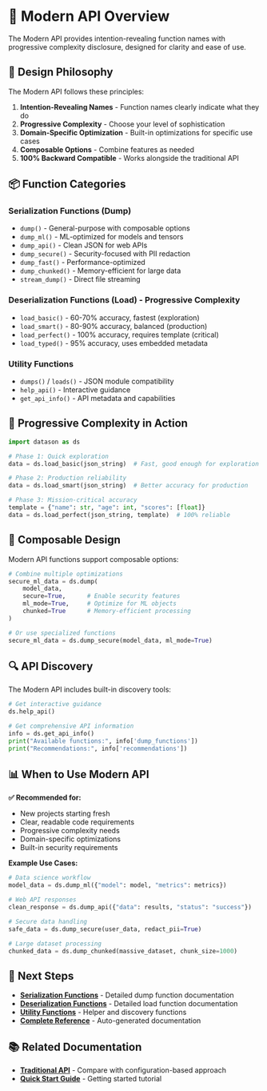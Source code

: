 # 🚀 Modern API Overview

The Modern API provides intention-revealing function names with progressive complexity disclosure, designed for clarity and ease of use.

## 🎯 Design Philosophy

The Modern API follows these principles:

1. **Intention-Revealing Names** - Function names clearly indicate what they do
2. **Progressive Complexity** - Choose your level of sophistication  
3. **Domain-Specific Optimization** - Built-in optimizations for specific use cases
4. **Composable Options** - Combine features as needed
5. **100% Backward Compatible** - Works alongside the traditional API

## 📦 Function Categories

### Serialization Functions (Dump)
- `dump()` - General-purpose with composable options
- `dump_ml()` - ML-optimized for models and tensors
- `dump_api()` - Clean JSON for web APIs
- `dump_secure()` - Security-focused with PII redaction
- `dump_fast()` - Performance-optimized
- `dump_chunked()` - Memory-efficient for large data
- `stream_dump()` - Direct file streaming

### Deserialization Functions (Load) - Progressive Complexity
- `load_basic()` - 60-70% accuracy, fastest (exploration)
- `load_smart()` - 80-90% accuracy, balanced (production)
- `load_perfect()` - 100% accuracy, requires template (critical)
- `load_typed()` - 95% accuracy, uses embedded metadata

### Utility Functions
- `dumps()` / `loads()` - JSON module compatibility
- `help_api()` - Interactive guidance
- `get_api_info()` - API metadata and capabilities

## 🔄 Progressive Complexity in Action

```python
import datason as ds

# Phase 1: Quick exploration
data = ds.load_basic(json_string)  # Fast, good enough for exploration

# Phase 2: Production reliability  
data = ds.load_smart(json_string)  # Better accuracy for production

# Phase 3: Mission-critical accuracy
template = {"name": str, "age": int, "scores": [float]}
data = ds.load_perfect(json_string, template)  # 100% reliable
```

## 🎨 Composable Design

Modern API functions support composable options:

```python
# Combine multiple optimizations
secure_ml_data = ds.dump(
    model_data,
    secure=True,      # Enable security features
    ml_mode=True,     # Optimize for ML objects  
    chunked=True      # Memory-efficient processing
)

# Or use specialized functions
secure_ml_data = ds.dump_secure(model_data, ml_mode=True)
```

## 🔍 API Discovery

The Modern API includes built-in discovery tools:

```python
# Get interactive guidance
ds.help_api()

# Get comprehensive API information
info = ds.get_api_info()
print("Available functions:", info['dump_functions'])
print("Recommendations:", info['recommendations'])
```

## 📊 When to Use Modern API

**✅ Recommended for:**
- New projects starting fresh
- Clear, readable code requirements
- Progressive complexity needs
- Domain-specific optimizations
- Built-in security requirements

**Example Use Cases:**
```python
# Data science workflow
model_data = ds.dump_ml({"model": model, "metrics": metrics})

# Web API responses  
clean_response = ds.dump_api({"data": results, "status": "success"})

# Secure data handling
safe_data = ds.dump_secure(user_data, redact_pii=True)

# Large dataset processing
chunked_data = ds.dump_chunked(massive_dataset, chunk_size=1000)
```

## 🔗 Next Steps

- **[Serialization Functions](modern-serialization.md)** - Detailed dump function documentation
- **[Deserialization Functions](modern-deserialization.md)** - Detailed load function documentation
- **[Utility Functions](modern-utilities.md)** - Helper and discovery functions
- **[Complete Reference](complete-reference.md)** - Auto-generated documentation

## 📚 Related Documentation

- **[Traditional API](core-functions.md)** - Compare with configuration-based approach
- **[Quick Start Guide](../user-guide/quick-start.md)** - Getting started tutorial
